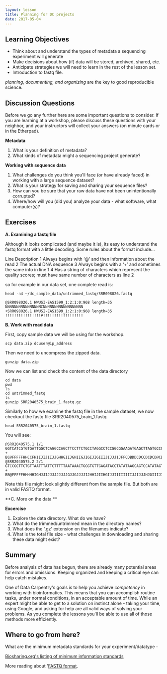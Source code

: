```yaml
---
layout: lesson
title: Planning for DC projects
date: 2017-05-04
---
```


## Learning Objectives 
* Think about and understand the types of metadata a sequencing experiment will generate
* Make decisions about how (if) data will be stored, archived, shared, etc. 
* Anticipate strategies we will need to learn in the rest of the lesson set.
* Introduction to fastq file.


*planning, documenting, and organizing* are the key to good reproducible science. 

## Discussion Questions

Before we go any further here are some important questions to consider. If you are learning at a workshop, please discuss these questions with your neighbor, and your instructors will collect your answers (on minute cards or in the Etherpad).

**Metadata** 

1. What is your definition of metadata?
2. What kinds of metadata might a sequencing project generate?

**Working with sequence data**

1. What challenges do you think you'll face (or have already faced) in working with a large sequence dataset?
2. What is your strategy for saving and sharing your sequence files?
3. How can you be sure that your raw data have not been unintentionally corrupted?
4. Where/how will you (did you) analyze your data - what software, what computer(s)?

## Exercises

**A. Examining a fastq file**

Although it looks complicated (and maybe it is), its easy to understand the fastq format with a little decoding. Some rules about the format include…

Line	Description
1	Always begins with ‘@’ and then information about the read
2	The actual DNA sequence
3	Always begins with a ‘+’ and sometimes the same info in line 1
4	Has a string of characters which represent the quality scores; must have same number of characters as line 2

so for example in our data set, one complete read is: 

```
head -n4 ~/dc_sample_data/untrimmed_fastq/SRR098026.fastq
```

    @SRR098026.1 HWUSI-EAS1599_1:2:1:0:968 length=35
    NNNNNNNNNNNNNNNNCNNNNNNNNNNNNNNNNNN
    +SRR098026.1 HWUSI-EAS1599_1:2:1:0:968 length=35
    !!!!!!!!!!!!!!!!#!!!!!!!!!!!!!!!!!!

**B. Work with read data**

First, copy sample data we will be using for the workshop.

```
scp data.zip dcuser@ip_address
```

Then we need to uncompress the zipped data.

```
gunzip data.zip
```

Now we can list and check the content of the data directory

```
cd data
pwd
ls
cd untrimmed_fastq
ls
gunzip SRR2040575_brain_1.fastq.gz
```

Similarly to how we examine the fastq file in the sample dataset, we now checkout the fastq file SRR2040575_brain_1.fastq

```
head SRR2040575_brain_1.fastq
```

You will see:

    @SRR2040575.1 1/1
    GGTCATCGTGTGATTGGCTCAGGCCAGCTTCCTTCTGCCTAGGCCTCCGGCGGAAGATGAGCTTAGTGCCGCTGCGCAGGAAACTCACTTTGTGATCCTT
    +
    BC@FFFFFHHCCFHIIJIJIIJJGHHGIIJGHIIGJIGIJIGIIIJIJJJIJFFCDBDDCDCCDCDCD@CDDDDD>BBDDBDDACACCDDDDDDDD@@CC
    @SRR2040575.2 2/1
    GTCCGCTTCTGTTAATTTATTCTTTTTAATAAACTGGGTGTTGAGATACCTATATAAGCAGTCCATATAGTCTGCACCCTTGCTGTATTCTTCCCAGTAC
    +
    BB@FFFFFHHHHHIGHJJIJJJJJJJJJGJJGJJJJIJHHIJIIHGIJJIIIIIIIIJJIJJJHJGIIIJIJJIJFHGHFFFFFEC@CEEEEDDCDDDCD
    
Note this file might look slightly different from the sample file. But both are in valid FASTQ format. 

**C. More on the data **

**Excercise**

1. Explore the data directory. What do we have?
2. What do the trimmed/untrimmed mean in the directory names?
3. What does the '.gz' extension on the filenames indicate?
4. What is the total file size - what challenges in downloading and sharing these data might exist?

## Summary 

Before analysis of data has begun, there are already many potential areas for errors and omissions. Keeping organized and keeping a critical eye can help catch mistakes. 

One of Data Carpentry's goals is to help you achieve *competency* in working with bioinformatics. This means that you can accomplish routine tasks, under normal conditions, in an acceptable amount of time. While an expert might be able to get to a solution on instinct alone - taking your time, using Google, and asking for help are all valid ways of solving your problems. As you complete the lessons you'll be able to use all of those methods more efficiently.

## Where to go from here?

What are the minimum metadata standards for your experiment/datatype - 

[Biosharing.org's listing of minimum information standards](https://biosharing.org/standards/?selected_facets=isMIBBI:true&selected_facets=domains_exact:DNA%20sequence%20data)

More reading about '[FASTQ format](https://en.wikipedia.org/wiki/FASTQ_format).


